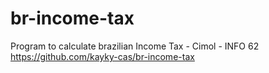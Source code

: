 # br-income-tax
Program to calculate brazilian Income Tax - Cimol - INFO 62
https://github.com/kayky-cas/br-income-tax
